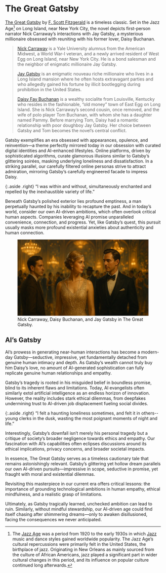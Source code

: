 # The Great Gatsby

[The Great Gatsby](https://en.wikipedia.org/wiki/The_Great_Gatsby) by [F. Scott Fitzgerald](https://en.wikipedia.org/wiki/F._Scott_Fitzgerald) is a timeless classic. Set in the Jazz Age[^JazzAge] on Long Island, near New York City, the novel depicts first-person narrator Nick Carraway’s interactions with Jay Gatsby, a mysterious millionaire obsessed with reuniting with his former lover, Daisy Buchanan.

> [Nick Carraway](https://en.wikipedia.org/wiki/Nick_Carraway) is a Yale University alumnus from the American Midwest, a World War-I veteran, and a newly arrived resident of West Egg on Long Island, near New York City. He is a bond salesman and the neighbor of enigmatic millionaire Jay Gatsby.
> 
> [Jay Gatsby](https://en.wikipedia.org/wiki/Jay_Gatsby) is an enigmatic nouveau riche millionaire who lives in a Long Island mansion where he often hosts extravagant parties and who allegedly gained his fortune by illicit bootlegging during prohibition in the United States.
> 
> [Daisy Fay Buchanan](https://en.wikipedia.org/wiki/Daisy_Buchanan) is a wealthy socialite from Louisville, Kentucky who resides in the fashionable, “old money” town of East Egg on Long Island. She is Nick Carraway’s second cousin, once removed, and the wife of polo player Tom Buchanan, with whom she has a daughter named Pammy. Before marrying Tom, Daisy had a romantic relationship with poor doughboy Jay Gatsby. Her choice between Gatsby and Tom becomes the novel’s central conflict.

Gatsby exemplifies an era obsessed with appearances, opulence, and reinvention—a theme perfectly mirrored today in our obsession with curated digital identities and AI-enhanced lifestyles. Online platforms, driven by sophisticated algorithms, curate glamorous illusions similar to Gatsby’s glittering soirées, masking underlying loneliness and dissatisfaction. In a striking parallel, our carefully filtered online personas strive to attract admiration, mirroring Gatsby’s carefully engineered facade to impress Daisy.

{:.aside .right}
“I was within and without, simultaneously enchanted and repelled by the inexhaustible variety of life.”

Beneath Gatsby’s polished exterior lies profound emptiness, a man perpetually haunted by his inability to recapture the past. And in today’s world, consider our own AI-driven ambitions, which often overlook critical human aspects. Companies leveraging AI promise unparalleled convenience, connection, and progress. Yet, like Gatsby’s quest, this pursuit usually masks more profound existential anxieties about authenticity and human connection.

<figure>
	<img class="large" src="/static/2025/the-great-gatsby.webp" alt="The Great Gatsby" loading="lazy">
	<figcaption>
		Nick Carraway, Daisy Buchanan, and Jay Gatsby in The Great Gatsby.
		<!--
		ChatGPT prompt, "A landscape 16:9 format. A cinematic rendition of a scene from The Great Gatsby in a tone of the 1920s and 1930s. Show the main characters, Nick Carraway, Jay Gatsby, and Daisy Fay Buchanan against the backdrop of a lush party scene of that era. Characters are fictious and not the ones from any of the movies."
		-->
	</figcaption>
</figure>

## AI’s Gatsby

AI’s prowess in generating near-human interactions has become a modern-day Gatsby—seductive, impressive, yet fundamentally detached from genuine human intimacy and depth. As Gatsby’s wealth cannot truly buy him Daisy’s love, no amount of AI-generated sophistication can fully replicate genuine human relationships and empathy.

Gatsby’s tragedy is rooted in his misguided belief in boundless promise, blind to its inherent flaws and limitations. Today, AI evangelists often similarly extol artificial intelligence as an endless horizon of innovation. However, the reality includes stark ethical dilemmas, from deepfakes undermining trust to AI-driven job displacement fueling social divides.

{:.aside .right}
“I felt a haunting loneliness sometimes, and felt it in others--young clerks in the dusk, wasting the most poignant moments of night and life.”

Interestingly, Gatsby’s downfall isn’t merely his personal tragedy but a critique of society’s broader negligence towards ethics and empathy. Our fascination with AI’s capabilities often eclipses discussions around its ethical implications, privacy concerns, and broader societal impacts.

In essence, The Great Gatsby serves as a timeless cautionary tale that remains astonishingly relevant. Gatsby’s glittering yet hollow dream parallels our own AI-driven pursuits—impressive in scope, seductive in promise, yet fraught with moral and existential dilemmas.

Revisiting this masterpiece in our current era offers critical lessons: the importance of grounding technological ambitions in human empathy, ethical mindfulness, and a realistic grasp of limitations.

Ultimately, as Gatsby tragically learned, unchecked ambition can lead to ruin. Similarly, without mindful stewardship, our AI-driven age could find itself chasing after shimmering dreams—only to awaken disillusioned, facing the consequences we never anticipated.

[^JazzAge]: The [Jazz Age](https://en.wikipedia.org/wiki/Jazz_Age) was a period from 1920 to the early 1930s in which [Jazz](https://en.wikipedia.org/wiki/Jazz) music and dance styles gained worldwide popularity. The Jazz Age’s cultural repercussions were primarily felt in the United States, the birthplace of jazz. Originating in New Orleans as mainly sourced from the culture of African Americans, jazz played a significant part in wider cultural changes in this period, and its influence on popular culture continued long afterwards.